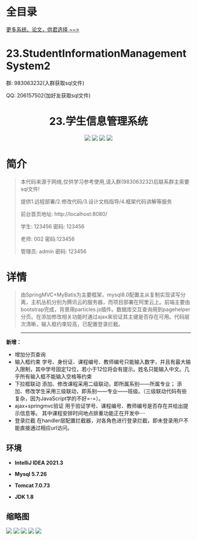 # 全目录

[更多系统、论文，供君选择 ~~>](https://www.yuque.com/wisebit/blog)

# 23.StudentInformationManagementSystem2

<p>群: 983063232(入群获取sql文件)</p>
<p>QQ: 206157502(加好友获取sql文件)</p>

<p><h1 align="center">23.学生信息管理系统</h1></p>


<p align="center">
	<img src="https://img.shields.io/badge/jdk-1.8-orange.svg"/>
    <img src="https://img.shields.io/badge/Spring-1.8-lightgrey.svg"/>
    <img src="https://img.shields.io/badge/SpringMvc-1.8-lightgrey.svg"/>
    <img src="https://img.shields.io/badge/Mybatis-1.8-lightgrey.svg"/>
</p>

# 简介

> 本代码来源于网络,仅供学习参考使用,请入群(983063232)后联系群主索要sql文件!
>
> 提供1.远程部署/2.修改代码/3.设计文档指导/4.框架代码讲解等服务
>
> 前台首页地址: http://localhost:8080/
>
> 学生: 123456 密码: 123456
>
> 老师: 002 密码:123456
>
> 管理员: admin   密码: 123456

# 详情 
>由SpringMVC+MyBatis为主要框架，mysql8.0配置主从复制实现读写分离，主机丛机分别为腾讯云的服务器，而项目部署在阿里云上。前端主要由bootstrap完成，背景用particles.js插件。数据库交互查询用到pagehelper分页。在添加修改相关功能时通过ajax来验证其主键是否存在可用。代码层次清晰，输入框约束较高，已配置登录拦截。

>------------------------------------------------------------------------------------------------------------------------
**新增：**
* 增加分页查询
* 输入框约束
  学号、身份证、课程编号、教师编号只能输入数字，并且有最大输入限制，其中学号固定12位，若小于12位将会有提示。姓名只能输入中文。几乎所有输入框不能输入空格等约束
* 下拉框联动
  添加、修改课程采用二级联动，即所属系别——所属专业；
  添加、修改学生采用三级联动，即系别——专业——班级。（三级联动代码有些复杂，因为JavaScript学的不好=-=）。
* ajax+springmvc验证
  用于验证学号、课程编号、教师编号是否存在并给出提示信息等。
  其中课程安排时间地点排重功能正在开发中····
* 登录拦截
  在handler层配置拦截器，对各角色进行登录拦截，即未登录用户不能直接通过相应url访问。


## 环境

- <b>IntelliJ IDEA 2021.3</b>

- <b>Mysql 5.7.26</b>

- <b>Tomcat 7.0.73</b>

- <b>JDK 1.8</b>




## 缩略图

![](https://bitwise.oss-cn-heyuan.aliyuncs.com/2024/9/10/cc828167-bb5b-4941-a19a-951715406371.png)
![](https://bitwise.oss-cn-heyuan.aliyuncs.com/2024/9/10/09681fe0-e5be-42ae-9daf-b4e6606c20db.png)
![](https://bitwise.oss-cn-heyuan.aliyuncs.com/2024/9/10/b7aaf3b3-11cb-409a-a183-22eff01af7c1.png)
![](https://bitwise.oss-cn-heyuan.aliyuncs.com/2024/9/10/93f3d1fc-3563-4fa4-a773-f510d29831f1.png)
![](https://bitwise.oss-cn-heyuan.aliyuncs.com/2024/9/10/8bdce23c-d9f4-4cd4-a294-179857517a44.png)





